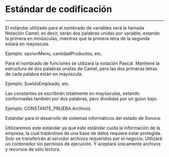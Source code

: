 # Estándar de codificación
__________________________________________________________________________________________________________________________________________________________________________
El estándar utilizado para el nombrado de variables será la llamada Notación Camel; es decir, serán dos palabras unidas por variable, estando la primera en minúsculas, mientras que la primera letra de la segunda estará en mayúscula. 

Ejemplo: opcionMenu, cantidadProductos, etc. 

Para el nombrado de funciones se utilizará la notación Pascal. Mantiene la estructura de dos palabras unidas de Camel, pero las dos primeras letras de cada palabra están en mayúscula. 

Ejemplo: SueldoEmpleado, etc. 

Las constantes se escribirán totalmente en mayúsculas, estando conformadas también por dos palabras, pero divididas por un guion bajo. 

Ejemplo: CONSTANTE_PRUEBA.Archivos 

 

Estándar para el desarrollo de sistemas informáticos del estado de Sonora: 

 

Utilizaremos este estándar ya que este estándar cuida la información de la empresa, la cual tratándose de una base de datos requiere estar protegida. Solo se transferirán al servidor archivos requeridos por el negocio. Utilizará un contenedor sin permisos de ejecución. Y aceptará únicamente archivos y recursos de sólo lectura. 
